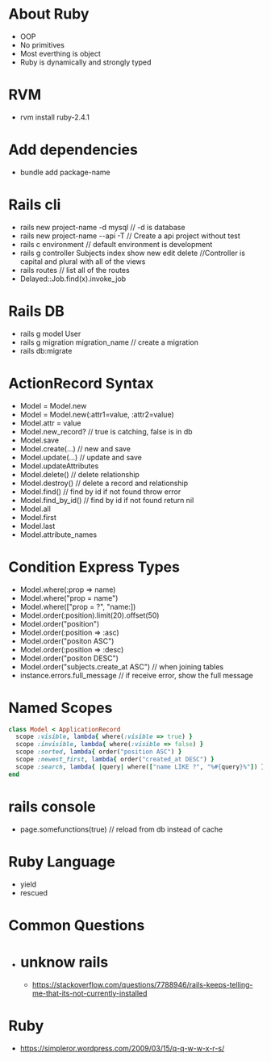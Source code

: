 # About Ruby
- OOP
- No primitives
- Most everthing is object
- Ruby is dynamically and strongly typed

# RVM
- rvm install ruby-2.4.1

# Add dependencies
- bundle add package-name

# Rails cli
- rails new project-name -d mysql                         // -d is database
- rails new project-name --api -T                         // Create a api project without test
- rails c environment                                     // default environment is development
- rails g controller Subjects index show new edit delete  //Controller is capital and plural with all of the views
- rails routes     // list all of the routes
- Delayed::Job.find(x).invoke_job


# Rails DB
- rails g model User
- rails g migration migration_name    // create a migration
- rails db:migrate

# ActionRecord Syntax
- Model = Model.new
- Model = Model.new(:attr1=value, :attr2=value)
- Model.attr = value
- Model.new_record?       // true is catching, false is in db
- Model.save
- Model.create(...)       // new and save
- Model.update(...)       // update and save
- Model.updateAttributes 
- Model.delete()          // delete relationship
- Model.destroy()         // delete a record and relationship
- Model.find()            // find by id if not found throw error
- Model.find_by_id()      // find by id if not found return nil
- Model.all
- Model.first
- Model.last
- Model.attribute_names

# Condition Express Types
- Model.where(:prop => name)
- Model.where("prop = name")
- Model.where(["prop = ?", "name:])
- Model.order(:position).limit(20).offset(50)
- Model.order("position")
- Model.order(:position => :asc)
- Model.order("positon ASC")
- Model.order(:position => :desc)
- Model.order("positon DESC")
- Model.order("subjects.create_at ASC")  // when joining tables
- instance.errors.full_message   // if receive error, show the full message

# Named Scopes
```ruby
class Model < ApplicationRecord
  scope :visible, lambda{ where(:visible => true) }
  scope :invisible, lambda{ where(:visible => false) }
  scope :sorted, lambda{ order("position ASC") }
  scope :newest_first, lambda{ order("created_at DESC") }
  scope :search, lambda{ |query| where(["name LIKE ?", "%#{query}%"]) }
end
```

# rails console
- page.somefunctions(true)     // reload from db instead of cache


# Ruby Language
- yield
- rescued


# Common Questions
- # unknow rails
  - https://stackoverflow.com/questions/7788946/rails-keeps-telling-me-that-its-not-currently-installed

# Ruby 
- https://simpleror.wordpress.com/2009/03/15/q-q-w-w-x-r-s/